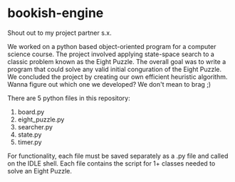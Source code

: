 # bookish-engine
Shout out to my project partner s.x.

We worked on a python based object-oriented program for a computer science course. 
The  project  involved  applying  state-space  search  to  a  classic  problem  known  as  the  Eight Puzzle.
The overall goal was to write a program that could  solve  any  valid  initial  conguration  of  the Eight  Puzzle.
We concluded the project by creating our own efficient heuristic algorithm.
Wanna figure out which one we developed? We don't mean to brag ;)

There are 5 python files in this repository:

1. board.py
2. eight_puzzle.py
3. searcher.py
4. state.py
5. timer.py

For functionality, each file must be saved separately as a .py file and called on the IDLE shell. 
Each file contains the script for 1+ classes needed to solve an Eight Puzzle. 
